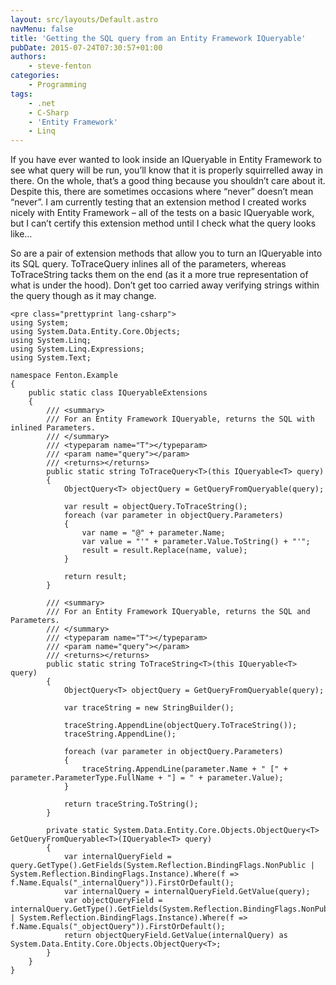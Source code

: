 ```yaml
---
layout: src/layouts/Default.astro
navMenu: false
title: 'Getting the SQL query from an Entity Framework IQueryable'
pubDate: 2015-07-24T07:30:57+01:00
authors:
    - steve-fenton
categories:
    - Programming
tags:
    - .net
    - C-Sharp
    - 'Entity Framework'
    - Linq
---
```


If you have ever wanted to look inside an IQueryable in Entity Framework to see what query will be run, you’ll know that it is properly squirrelled away in there. On the whole, that’s a good thing because you shouldn’t care about it. Despite this, there are sometimes occasions where “never” doesn’t mean “never”. I am currently testing that an extension method I created works nicely with Entity Framework – all of the tests on a basic IQueryable work, but I can’t certify this extension method until I check what the query looks like…

So are a pair of extension methods that allow you to turn an IQueryable into its SQL query. ToTraceQuery inlines all of the parameters, whereas ToTraceString tacks them on the end (as it a more true representation of what is under the hood). Don’t get too carried away verifying strings within the query though as it may change.

```
<pre class="prettyprint lang-csharp">
using System;
using System.Data.Entity.Core.Objects;
using System.Linq;
using System.Linq.Expressions;
using System.Text;

namespace Fenton.Example
{
    public static class IQueryableExtensions
    {
        /// <summary>
        /// For an Entity Framework IQueryable, returns the SQL with inlined Parameters.
        /// </summary>
        /// <typeparam name="T"></typeparam>
        /// <param name="query"></param>
        /// <returns></returns>
        public static string ToTraceQuery<T>(this IQueryable<T> query)
        {
            ObjectQuery<T> objectQuery = GetQueryFromQueryable(query);

            var result = objectQuery.ToTraceString();
            foreach (var parameter in objectQuery.Parameters)
            {
                var name = "@" + parameter.Name;
                var value = "'" + parameter.Value.ToString() + "'";
                result = result.Replace(name, value);
            }

            return result;
        }

        /// <summary>
        /// For an Entity Framework IQueryable, returns the SQL and Parameters.
        /// </summary>
        /// <typeparam name="T"></typeparam>
        /// <param name="query"></param>
        /// <returns></returns>
        public static string ToTraceString<T>(this IQueryable<T> query)
        {
            ObjectQuery<T> objectQuery = GetQueryFromQueryable(query);

            var traceString = new StringBuilder();

            traceString.AppendLine(objectQuery.ToTraceString());
            traceString.AppendLine();

            foreach (var parameter in objectQuery.Parameters)
            {
                traceString.AppendLine(parameter.Name + " [" + parameter.ParameterType.FullName + "] = " + parameter.Value);
            }

            return traceString.ToString();
        }

        private static System.Data.Entity.Core.Objects.ObjectQuery<T> GetQueryFromQueryable<T>(IQueryable<T> query)
        {
            var internalQueryField = query.GetType().GetFields(System.Reflection.BindingFlags.NonPublic | System.Reflection.BindingFlags.Instance).Where(f => f.Name.Equals("_internalQuery")).FirstOrDefault();
            var internalQuery = internalQueryField.GetValue(query);
            var objectQueryField = internalQuery.GetType().GetFields(System.Reflection.BindingFlags.NonPublic | System.Reflection.BindingFlags.Instance).Where(f => f.Name.Equals("_objectQuery")).FirstOrDefault();
            return objectQueryField.GetValue(internalQuery) as System.Data.Entity.Core.Objects.ObjectQuery<T>;
        }
    }
}
```